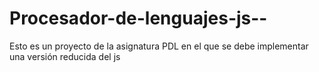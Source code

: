 # Procesador-de-lenguajes-js--
Esto es un proyecto de la asignatura PDL en el que se debe implementar una versión reducida del js
